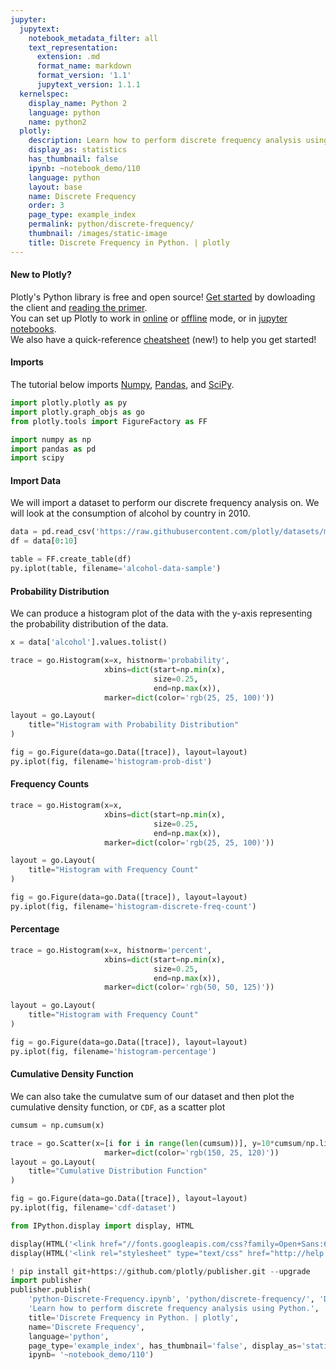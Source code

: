 ```yaml
---
jupyter:
  jupytext:
    notebook_metadata_filter: all
    text_representation:
      extension: .md
      format_name: markdown
      format_version: '1.1'
      jupytext_version: 1.1.1
  kernelspec:
    display_name: Python 2
    language: python
    name: python2
  plotly:
    description: Learn how to perform discrete frequency analysis using Python.
    display_as: statistics
    has_thumbnail: false
    ipynb: ~notebook_demo/110
    language: python
    layout: base
    name: Discrete Frequency
    order: 3
    page_type: example_index
    permalink: python/discrete-frequency/
    thumbnail: /images/static-image
    title: Discrete Frequency in Python. | plotly
---
```


#### New to Plotly?
Plotly's Python library is free and open source! [Get started](https://plot.ly/python/getting-started/) by dowloading the client and [reading the primer](https://plot.ly/python/getting-started/).
<br>You can set up Plotly to work in [online](https://plot.ly/python/getting-started/#initialization-for-online-plotting) or [offline](https://plot.ly/python/getting-started/#initialization-for-offline-plotting) mode, or in [jupyter notebooks](https://plot.ly/python/getting-started/#start-plotting-online).
<br>We also have a quick-reference [cheatsheet](https://images.plot.ly/plotly-documentation/images/python_cheat_sheet.pdf) (new!) to help you get started!


#### Imports
The tutorial below imports [Numpy](http://www.numpy.org/), [Pandas](https://plot.ly/pandas/intro-to-pandas-tutorial/), and [SciPy](https://www.scipy.org/).

```python
import plotly.plotly as py
import plotly.graph_objs as go
from plotly.tools import FigureFactory as FF

import numpy as np
import pandas as pd
import scipy
```

#### Import Data


We will import a dataset to perform our discrete frequency analysis on. We will look at the consumption of alcohol by country in 2010.

```python
data = pd.read_csv('https://raw.githubusercontent.com/plotly/datasets/master/2010_alcohol_consumption_by_country.csv')
df = data[0:10]

table = FF.create_table(df)
py.iplot(table, filename='alcohol-data-sample')
```

#### Probability Distribution


We can produce a histogram plot of the data with the y-axis representing the probability distribution of the data.

```python
x = data['alcohol'].values.tolist()

trace = go.Histogram(x=x, histnorm='probability',
                     xbins=dict(start=np.min(x),
                                size=0.25,
                                end=np.max(x)),
                     marker=dict(color='rgb(25, 25, 100)'))

layout = go.Layout(
    title="Histogram with Probability Distribution"
)

fig = go.Figure(data=go.Data([trace]), layout=layout)
py.iplot(fig, filename='histogram-prob-dist')
```

#### Frequency Counts

```python
trace = go.Histogram(x=x,
                     xbins=dict(start=np.min(x),
                                size=0.25,
                                end=np.max(x)),
                     marker=dict(color='rgb(25, 25, 100)'))

layout = go.Layout(
    title="Histogram with Frequency Count"
)

fig = go.Figure(data=go.Data([trace]), layout=layout)
py.iplot(fig, filename='histogram-discrete-freq-count')
```

#### Percentage

```python
trace = go.Histogram(x=x, histnorm='percent',
                     xbins=dict(start=np.min(x),
                                size=0.25,
                                end=np.max(x)),
                     marker=dict(color='rgb(50, 50, 125)'))

layout = go.Layout(
    title="Histogram with Frequency Count"
)

fig = go.Figure(data=go.Data([trace]), layout=layout)
py.iplot(fig, filename='histogram-percentage')
```

#### Cumulative Density Function


We can also take the cumulatve sum of our dataset and then plot the cumulative density function, or `CDF`, as a scatter plot

```python
cumsum = np.cumsum(x)

trace = go.Scatter(x=[i for i in range(len(cumsum))], y=10*cumsum/np.linalg.norm(cumsum),
                     marker=dict(color='rgb(150, 25, 120)'))
layout = go.Layout(
    title="Cumulative Distribution Function"
)

fig = go.Figure(data=go.Data([trace]), layout=layout)
py.iplot(fig, filename='cdf-dataset')
```

```python
from IPython.display import display, HTML

display(HTML('<link href="//fonts.googleapis.com/css?family=Open+Sans:600,400,300,200|Inconsolata|Ubuntu+Mono:400,700" rel="stylesheet" type="text/css" />'))
display(HTML('<link rel="stylesheet" type="text/css" href="http://help.plot.ly/documentation/all_static/css/ipython-notebook-custom.css">'))

! pip install git+https://github.com/plotly/publisher.git --upgrade
import publisher
publisher.publish(
    'python-Discrete-Frequency.ipynb', 'python/discrete-frequency/', 'Discrete Frequency | plotly',
    'Learn how to perform discrete frequency analysis using Python.',
    title='Discrete Frequency in Python. | plotly',
    name='Discrete Frequency',
    language='python',
    page_type='example_index', has_thumbnail='false', display_as='statistics', order=3,
    ipynb= '~notebook_demo/110')
```

```python

```
